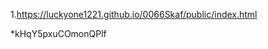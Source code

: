 <!-- https://github.com/luckyone1221/0066Skaf -->

1.<https://luckyone1221.github.io/0066Skaf/public/index.html>


*kHqY5pxuCOmonQPlf